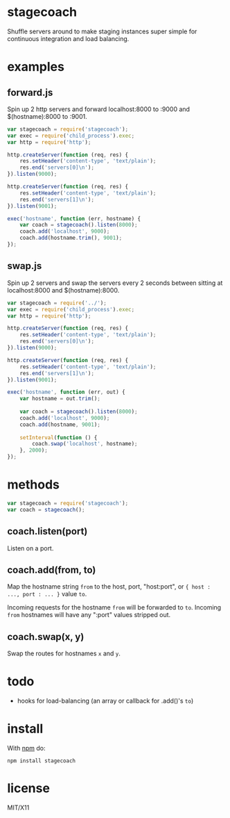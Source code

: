 stagecoach
==========

Shuffle servers around to make staging instances super simple for continuous
integration and load balancing.

examples
========

forward.js
----------

Spin up 2 http servers and forward localhost:8000 to :9000 and $(hostname):8000
to :9001.

````javascript
var stagecoach = require('stagecoach');
var exec = require('child_process').exec;
var http = require('http');

http.createServer(function (req, res) {
    res.setHeader('content-type', 'text/plain');
    res.end('servers[0]\n');
}).listen(9000);

http.createServer(function (req, res) {
    res.setHeader('content-type', 'text/plain');
    res.end('servers[1]\n');
}).listen(9001);

exec('hostname', function (err, hostname) {
    var coach = stagecoach().listen(8000);
    coach.add('localhost', 9000);
    coach.add(hostname.trim(), 9001);
});
````

swap.js
-------

Spin up 2 servers and swap the servers every 2 seconds between sitting at
localhost:8000 and $(hostname):8000.

````javascript
var stagecoach = require('../');
var exec = require('child_process').exec;
var http = require('http');

http.createServer(function (req, res) {
    res.setHeader('content-type', 'text/plain');
    res.end('servers[0]\n');
}).listen(9000);

http.createServer(function (req, res) {
    res.setHeader('content-type', 'text/plain');
    res.end('servers[1]\n');
}).listen(9001);

exec('hostname', function (err, out) {
    var hostname = out.trim();
    
    var coach = stagecoach().listen(8000);
    coach.add('localhost', 9000);
    coach.add(hostname, 9001);
    
    setInterval(function () {
        coach.swap('localhost', hostname);
    }, 2000);
});
````

methods
=======

````javascript
var stagecoach = require('stagecoach');
var coach = stagecoach();
````

coach.listen(port)
------------------

Listen on a port.

coach.add(from, to)
-------------------

Map the hostname string `from` to the host, port, "host:port", or
`{ host : ..., port : ... }` value `to`.

Incoming requests for the hostname `from` will be forwarded to `to`.
Incoming `from` hostnames will have any ":port" values stripped out.

coach.swap(x, y)
----------------

Swap the routes for hostnames `x` and `y`.

todo
====

* hooks for load-balancing (an array or callback for .add()'s `to`)

install
=======

With [npm](http://npmjs.org) do:

    npm install stagecoach

license
=======

MIT/X11
